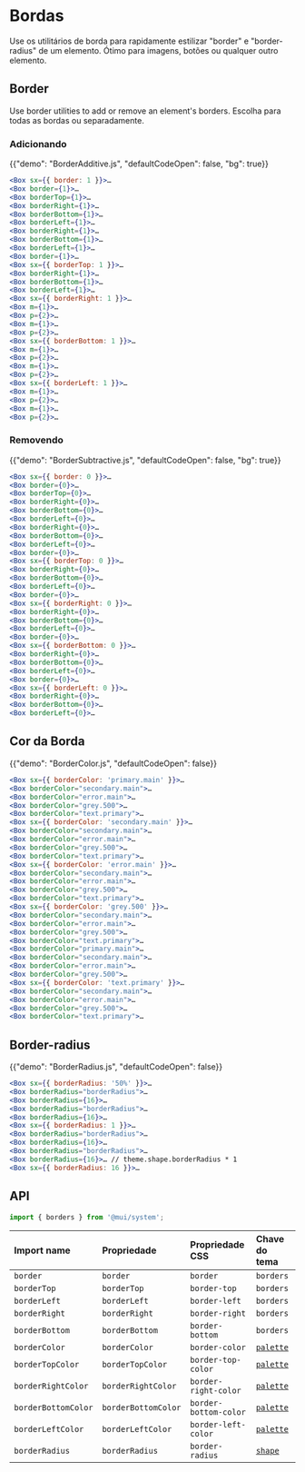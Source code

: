 # Bordas

<p class="description">Use os utilitários de borda para rapidamente estilizar "border" e "border-radius" de um elemento. Ótimo para imagens, botões ou qualquer outro elemento.</p>

## Border

Use border utilities to add or remove an element's borders. Escolha para todas as bordas ou separadamente.

### Adicionando

{{"demo": "BorderAdditive.js", "defaultCodeOpen": false, "bg": true}}

```jsx
<Box sx={{ border: 1 }}>…
<Box border={1}>…
<Box borderTop={1}>…
<Box borderRight={1}>…
<Box borderBottom={1}>…
<Box borderLeft={1}>…
<Box borderRight={1}>…
<Box borderBottom={1}>…
<Box borderLeft={1}>…
<Box border={1}>…
<Box sx={{ borderTop: 1 }}>…
<Box borderRight={1}>…
<Box borderBottom={1}>…
<Box borderLeft={1}>…
<Box sx={{ borderRight: 1 }}>…
<Box m={1}>…
<Box p={2}>…
<Box m={1}>…
<Box p={2}>…
<Box sx={{ borderBottom: 1 }}>…
<Box m={1}>…
<Box p={2}>…
<Box m={1}>…
<Box p={2}>…
<Box sx={{ borderLeft: 1 }}>…
<Box m={1}>…
<Box p={2}>…
<Box m={1}>…
<Box p={2}>…
```

### Removendo

{{"demo": "BorderSubtractive.js", "defaultCodeOpen": false, "bg": true}}

```jsx
<Box sx={{ border: 0 }}>…
<Box border={0}>…
<Box borderTop={0}>…
<Box borderRight={0}>…
<Box borderBottom={0}>…
<Box borderLeft={0}>…
<Box borderRight={0}>…
<Box borderBottom={0}>…
<Box borderLeft={0}>…
<Box border={0}>…
<Box sx={{ borderTop: 0 }}>…
<Box borderRight={0}>…
<Box borderBottom={0}>…
<Box borderLeft={0}>…
<Box border={0}>…
<Box sx={{ borderRight: 0 }}>…
<Box borderRight={0}>…
<Box borderBottom={0}>…
<Box borderLeft={0}>…
<Box border={0}>…
<Box sx={{ borderBottom: 0 }}>…
<Box borderRight={0}>…
<Box borderBottom={0}>…
<Box borderLeft={0}>…
<Box border={0}>…
<Box sx={{ borderLeft: 0 }}>…
<Box borderRight={0}>…
<Box borderBottom={0}>…
<Box borderLeft={0}>…
```

## Cor da Borda

{{"demo": "BorderColor.js", "defaultCodeOpen": false}}

```jsx
<Box sx={{ borderColor: 'primary.main' }}>…
<Box borderColor="secondary.main">…
<Box borderColor="error.main">…
<Box borderColor="grey.500">…
<Box borderColor="text.primary">…
<Box sx={{ borderColor: 'secondary.main' }}>…
<Box borderColor="secondary.main">…
<Box borderColor="error.main">…
<Box borderColor="grey.500">…
<Box borderColor="text.primary">…
<Box sx={{ borderColor: 'error.main' }}>…
<Box borderColor="secondary.main">…
<Box borderColor="error.main">…
<Box borderColor="grey.500">…
<Box borderColor="text.primary">…
<Box sx={{ borderColor: 'grey.500' }}>…
<Box borderColor="secondary.main">…
<Box borderColor="error.main">…
<Box borderColor="grey.500">…
<Box borderColor="text.primary">…
<Box borderColor="primary.main">…
<Box borderColor="secondary.main">…
<Box borderColor="error.main">…
<Box borderColor="grey.500">…
<Box sx={{ borderColor: 'text.primary' }}>…
<Box borderColor="secondary.main">…
<Box borderColor="error.main">…
<Box borderColor="grey.500">…
<Box borderColor="text.primary">…
```

## Border-radius

{{"demo": "BorderRadius.js", "defaultCodeOpen": false}}

```jsx
<Box sx={{ borderRadius: '50%' }}>…
<Box borderRadius="borderRadius">…
<Box borderRadius={16}>…
<Box borderRadius="borderRadius">…
<Box borderRadius={16}>…
<Box sx={{ borderRadius: 1 }}>…
<Box borderRadius="borderRadius">…
<Box borderRadius={16}>…
<Box borderRadius="borderRadius">…
<Box borderRadius={16}>… // theme.shape.borderRadius * 1
<Box sx={{ borderRadius: 16 }}>…
```

## API

```js
import { borders } from '@mui/system';
```

| Import name         | Propriedade         | Propriedade CSS       | Chave do tema                                                    |
|:------------------- |:------------------- |:--------------------- |:---------------------------------------------------------------- |
| `border`            | `border`            | `border`              | `borders`                                                        |
| `borderTop`         | `borderTop`         | `border-top`          | `borders`                                                        |
| `borderLeft`        | `borderLeft`        | `border-left`         | `borders`                                                        |
| `borderRight`       | `borderRight`       | `border-right`        | `borders`                                                        |
| `borderBottom`      | `borderBottom`      | `border-bottom`       | `borders`                                                        |
| `borderColor`       | `borderColor`       | `border-color`        | [`palette`](/material/customization/default-theme/?expand-path=$.palette) |
| `borderTopColor`    | `borderTopColor`    | `border-top-color`    | [`palette`](/material/customization/default-theme/?expand-path=$.palette) |
| `borderRightColor`  | `borderRightColor`  | `border-right-color`  | [`palette`](/material/customization/default-theme/?expand-path=$.palette) |
| `borderBottomColor` | `borderBottomColor` | `border-bottom-color` | [`palette`](/material/customization/default-theme/?expand-path=$.palette) |
| `borderLeftColor`   | `borderLeftColor`   | `border-left-color`   | [`palette`](/material/customization/default-theme/?expand-path=$.palette) |
| `borderRadius`      | `borderRadius`      | `border-radius`       | [`shape`](/material/customization/default-theme/?expand-path=$.shape)     |
